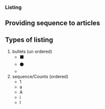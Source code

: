 ### Listing

## Providing sequence to articles

## Types of listing

1. bullets (un ordered)
   - ⬛
   - ⚫
   -
2. sequence/Counts (ordered)
   - 1
   - a
   - A
   - i
   - I
